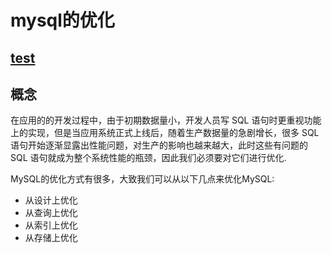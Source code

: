 # mysql的优化

## [test](./#test-1)















## 概念 <a href="#test" id="test"></a>

在应用的的开发过程中，由于初期数据量小，开发人员写 SQL 语句时更重视功能上的实现，但是当应用系统正式上线后，随着生产数据量的急剧增长，很多 SQL 语句开始逐渐显露出性能问题，对生产的影响也越来越大，此时这些有问题的 SQL 语句就成为整个系统性能的瓶颈，因此我们必须要对它们进行优化.

MySQL的优化方式有很多，大致我们可以从以下几点来优化MySQL:

* 从设计上优化
* 从查询上优化
* 从索引上优化
* 从存储上优化
